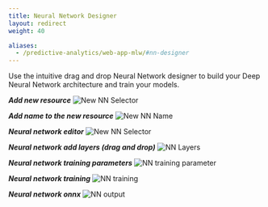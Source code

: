 ```yaml
---
title: Neural Network Designer
layout: redirect
weight: 40

aliases:
  - /predictive-analytics/web-app-mlw/#nn-designer
---
```



Use the intuitive drag and drop Neural Network designer to build your Deep Neural Network architecture and train your models.


***Add new resource***
![New NN Selector](/images/zementis/mlw-app-nn-selectnew.png)



***Add name to the new resource***
![New NN Name](/images/zementis/mlw-app-nn-name.png)


***Neural network editor***
![New NN Selector](/images/zementis/mlw-app-nn-edit.png)


***Neural network add layers (drag and drop)***
![NN Layers](/images/zementis/mlw-app-nn-dense.png)


***Neural network training parameters***
![NN training parameter](/images/zementis/mlw-app-nn-train.png)


***Neural network training***
![NN training](/images/zementis/mlw-app-nn-complete.png)


***Neural network onnx***
![NN output](/images/zementis/mlw-app-nn-onnx.png)